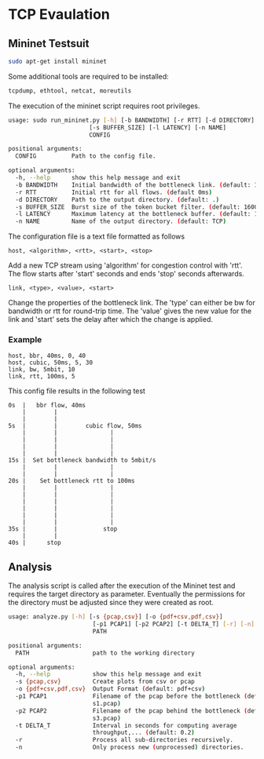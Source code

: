 # TCP Evaulation

## Mininet Testsuit

```bash
sudo apt-get install mininet
```

Some additional tools are required to be installed:
```bash
tcpdump, ethtool, netcat, moreutils
```

The execution of the mininet script requires root privileges.
```bash
usage: sudo run_mininet.py [-h] [-b BANDWIDTH] [-r RTT] [-d DIRECTORY]
                       [-s BUFFER_SIZE] [-l LATENCY] [-n NAME]
                       CONFIG

positional arguments:
  CONFIG          Path to the config file.

optional arguments:
  -h, --help      show this help message and exit
  -b BANDWIDTH    Initial bandwidth of the bottleneck link. (default: 10mbit)
  -r RTT          Initial rtt for all flows. (default 0ms)
  -d DIRECTORY    Path to the output directory. (default: .)
  -s BUFFER_SIZE  Burst size of the token bucket filter. (default: 1600b)
  -l LATENCY      Maximum latency at the bottleneck buffer. (default: 100ms)
  -n NAME         Name of the output directory. (default: TCP)
```

The configuration file is a text file formatted as follows

```
host, <algorithm>, <rtt>, <start>, <stop>
```
Add a new TCP stream using 'algorithm' for congestion control with 'rtt'.
The flow starts after 'start' seconds and ends 'stop' seconds afterwards.

```
link, <type>, <value>, <start>
```
Change the properties of the bottleneck link. The 'type' can either be bw for bandwidth or rtt for round-trip time.
The 'value' gives the new value for the link and 'start' sets the delay after which the change is applied. 

### Example
```
host, bbr, 40ms, 0, 40
host, cubic, 50ms, 5, 30
link, bw, 5mbit, 10
link, rtt, 100ms, 5
```
This config file results in the following test
```
0s  |   bbr flow, 40ms
    |        |
    |        |    
5s  |        |        cubic flow, 50ms
    |        |               |
    |        |               |
    |        |               |
    |        |               |
15s |  Set bottleneck bandwidth to 5mbit/s
    |        |               |
    |        |               |
20s |    Set bottleneck rtt to 100ms
    |        |               |
    |        |               |
    |        |               |
    |        |               |
    |        |               |
    |        |               |
35s |        |             stop
    |        |
40s |      stop
```

## Analysis 
The analysis script is called after the execution of the Mininet test and requires the target directory as parameter.
Eventually the permissions for the directory must be adjusted since they were created as root.
```bash
usage: analyze.py [-h] [-s {pcap,csv}] [-o {pdf+csv,pdf,csv}]
                        [-p1 PCAP1] [-p2 PCAP2] [-t DELTA_T] [-r] [-n]
                        PATH

positional arguments:
  PATH                  path to the working directory

optional arguments:
  -h, --help            show this help message and exit
  -s {pcap,csv}         Create plots from csv or pcap
  -o {pdf+csv,pdf,csv}  Output Format (default: pdf+csv)
  -p1 PCAP1             Filename of the pcap before the bottleneck (default:
                        s1.pcap)
  -p2 PCAP2             Filename of the pcap behind the bottleneck (default:
                        s3.pcap)
  -t DELTA_T            Interval in seconds for computing average
                        throughput,... (default: 0.2)
  -r                    Process all sub-directories recursively.
  -n                    Only process new (unprocessed) directories.
```